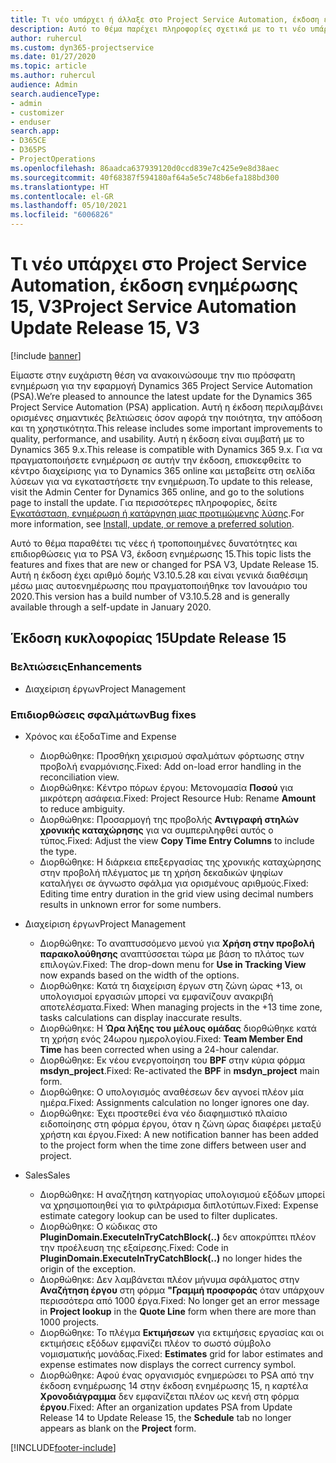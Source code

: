 ```yaml
---
title: Τι νέο υπάρχει ή άλλαξε στο Project Service Automation, έκδοση ενημέρωσης 15, V3
description: Αυτό το θέμα παρέχει πληροφορίες σχετικά με το τι νέο υπάρχει Project Service Automation, έκδοση ενημέρωσης 15, V3.
author: ruhercul
ms.custom: dyn365-projectservice
ms.date: 01/27/2020
ms.topic: article
ms.author: ruhercul
audience: Admin
search.audienceType:
- admin
- customizer
- enduser
search.app:
- D365CE
- D365PS
- ProjectOperations
ms.openlocfilehash: 86aadca637939120d0ccd839e7c425e9e8d38aec
ms.sourcegitcommit: 40f68387f594180af64a5e5c748b6efa188bd300
ms.translationtype: HT
ms.contentlocale: el-GR
ms.lasthandoff: 05/10/2021
ms.locfileid: "6006826"
---
```

# <a name="project-service-automation-update-release-15-v3"></a><span data-ttu-id="006bb-103">Τι νέο υπάρχει στο Project Service Automation, έκδοση ενημέρωσης 15, V3</span><span class="sxs-lookup"><span data-stu-id="006bb-103">Project Service Automation Update Release 15, V3</span></span>

[!include [banner](../includes/psa-now-project-operations.md)]

<span data-ttu-id="006bb-104">Είμαστε στην ευχάριστη θέση να ανακοινώσουμε την πιο πρόσφατη ενημέρωση για την εφαρμογή Dynamics 365 Project Service Automation (PSA).</span><span class="sxs-lookup"><span data-stu-id="006bb-104">We’re pleased to announce the latest update for the Dynamics 365 Project Service Automation (PSA) application.</span></span> <span data-ttu-id="006bb-105">Αυτή η έκδοση περιλαμβάνει ορισμένες σημαντικές βελτιώσεις όσον αφορά την ποιότητα, την απόδοση και τη χρηστικότητα.</span><span class="sxs-lookup"><span data-stu-id="006bb-105">This release includes some important improvements to quality, performance, and usability.</span></span> <span data-ttu-id="006bb-106">Αυτή η έκδοση είναι συμβατή με το Dynamics 365 9.x.</span><span class="sxs-lookup"><span data-stu-id="006bb-106">This release is compatible with Dynamics 365 9.x.</span></span> <span data-ttu-id="006bb-107">Για να πραγματοποιήσετε ενημέρωση σε αυτήν την έκδοση, επισκεφθείτε το κέντρο διαχείρισης για το Dynamics 365 online και μεταβείτε στη σελίδα λύσεων για να εγκαταστήσετε την ενημέρωση.</span><span class="sxs-lookup"><span data-stu-id="006bb-107">To update to this release, visit the Admin Center for Dynamics 365 online, and go to the solutions page to install the update.</span></span> <span data-ttu-id="006bb-108">Για περισσότερες πληροφορίες, δείτε [Εγκατάσταση, ενημέρωση ή κατάργηση μιας προτιμώμενης λύσης](/power-platform/admin/install-remove-preferred-solution).</span><span class="sxs-lookup"><span data-stu-id="006bb-108">For more information, see [Install, update, or remove a preferred solution](/power-platform/admin/install-remove-preferred-solution).</span></span>

<span data-ttu-id="006bb-109">Αυτό το θέμα παραθέτει τις νέες ή τροποποιημένες δυνατότητες και επιδιορθώσεις για το PSA V3, έκδοση ενημέρωσης 15.</span><span class="sxs-lookup"><span data-stu-id="006bb-109">This topic lists the features and fixes that are new or changed for PSA V3, Update Release 15.</span></span> <span data-ttu-id="006bb-110">Αυτή η έκδοση έχει αριθμό δομής V3.10.5.28 και είναι γενικά διαθέσιμη μέσω μιας αυτοενημέρωσης που πραγματοποιήθηκε τον Ιανουάριο του 2020.</span><span class="sxs-lookup"><span data-stu-id="006bb-110">This version has a build number of V3.10.5.28 and is generally available through a self-update in January 2020.</span></span>

## <a name="update-release-15"></a><span data-ttu-id="006bb-111">Έκδοση κυκλοφορίας 15</span><span class="sxs-lookup"><span data-stu-id="006bb-111">Update Release 15</span></span> 

### <a name="enhancements"></a><span data-ttu-id="006bb-112">Βελτιώσεις</span><span class="sxs-lookup"><span data-stu-id="006bb-112">Enhancements</span></span>

- <span data-ttu-id="006bb-113">Διαχείριση έργων</span><span class="sxs-lookup"><span data-stu-id="006bb-113">Project Management</span></span>

### <a name="bug-fixes"></a><span data-ttu-id="006bb-114">Επιδιορθώσεις σφαλμάτων</span><span class="sxs-lookup"><span data-stu-id="006bb-114">Bug fixes</span></span>

- <span data-ttu-id="006bb-115">Χρόνος και έξοδα</span><span class="sxs-lookup"><span data-stu-id="006bb-115">Time and Expense</span></span>

  - <span data-ttu-id="006bb-116">Διορθώθηκε: Προσθήκη χειρισμού σφαλμάτων φόρτωσης στην προβολή εναρμόνισης.</span><span class="sxs-lookup"><span data-stu-id="006bb-116">Fixed: Add on-load error handling in the reconciliation view.</span></span>
  - <span data-ttu-id="006bb-117">Διορθώθηκε: Κέντρο πόρων έργου: Μετονομασία **Ποσού** για μικρότερη ασάφεια.</span><span class="sxs-lookup"><span data-stu-id="006bb-117">Fixed: Project Resource Hub: Rename **Amount** to reduce ambiguity.</span></span>
  - <span data-ttu-id="006bb-118">Διορθώθηκε: Προσαρμογή της προβολής **Αντιγραφή στηλών χρονικής καταχώρησης** για να συμπεριληφθεί αυτός ο τύπος.</span><span class="sxs-lookup"><span data-stu-id="006bb-118">Fixed: Adjust the view **Copy Time Entry Columns** to include the type.</span></span>
  - <span data-ttu-id="006bb-119">Διορθώθηκε: Η διάρκεια επεξεργασίας της χρονικής καταχώρησης στην προβολή πλέγματος με τη χρήση δεκαδικών ψηφίων καταλήγει σε άγνωστο σφάλμα για ορισμένους αριθμούς.</span><span class="sxs-lookup"><span data-stu-id="006bb-119">Fixed: Editing time entry duration in the grid view using decimal numbers results in unknown error for some numbers.</span></span>

- <span data-ttu-id="006bb-120">Διαχείριση έργων</span><span class="sxs-lookup"><span data-stu-id="006bb-120">Project Management</span></span>

  - <span data-ttu-id="006bb-121">Διορθώθηκε: Το αναπτυσσόμενο μενού για **Χρήση στην προβολή παρακολούθησης** αναπτύσσεται τώρα με βάση το πλάτος των επιλογών.</span><span class="sxs-lookup"><span data-stu-id="006bb-121">Fixed: The drop-down menu for **Use in Tracking View** now expands based on the width of the options.</span></span>
  - <span data-ttu-id="006bb-122">Διορθώθηκε: Κατά τη διαχείριση έργων στη ζώνη ώρας +13, οι υπολογισμοί εργασιών μπορεί να εμφανίζουν ανακριβή αποτελέσματα.</span><span class="sxs-lookup"><span data-stu-id="006bb-122">Fixed: When managing projects in the +13 time zone, tasks calculations can display inaccurate results.</span></span>
  - <span data-ttu-id="006bb-123">Διορθώθηκε: Η **Ώρα λήξης του μέλους ομάδας** διορθώθηκε κατά τη χρήση ενός 24ωρου ημερολογίου.</span><span class="sxs-lookup"><span data-stu-id="006bb-123">Fixed: **Team Member End Time** has been corrected when using a 24-hour calendar.</span></span>
  - <span data-ttu-id="006bb-124">Διορθώθηκε: Εκ νέου ενεργοποίηση του **BPF** στην κύρια φόρμα **msdyn_project**.</span><span class="sxs-lookup"><span data-stu-id="006bb-124">Fixed: Re-activated the **BPF** in **msdyn_project** main form.</span></span>
  - <span data-ttu-id="006bb-125">Διορθώθηκε: Ο υπολογισμός αναθέσεων δεν αγνοεί πλέον μία ημέρα.</span><span class="sxs-lookup"><span data-stu-id="006bb-125">Fixed: Assignments calculation no longer ignores one day.</span></span>
  - <span data-ttu-id="006bb-126">Διορθώθηκε: Έχει προστεθεί ένα νέο διαφημιστικό πλαίσιο ειδοποίησης στη φόρμα έργου, όταν η ζώνη ώρας διαφέρει μεταξύ χρήστη και έργου.</span><span class="sxs-lookup"><span data-stu-id="006bb-126">Fixed: A new notification banner has been added to the project form when the time zone differs between user and project.</span></span>

- <span data-ttu-id="006bb-127">Sales</span><span class="sxs-lookup"><span data-stu-id="006bb-127">Sales</span></span>

  - <span data-ttu-id="006bb-128">Διορθώθηκε: Η αναζήτηση κατηγορίας υπολογισμού εξόδων μπορεί να χρησιμοποιηθεί για το φιλτράρισμα διπλοτύπων.</span><span class="sxs-lookup"><span data-stu-id="006bb-128">Fixed: Expense estimate category lookup can be used to filter duplicates.</span></span>
  - <span data-ttu-id="006bb-129">Διορθώθηκε: Ο κώδικας στο **PluginDomain.ExecuteInTryCatchBlock(..)** δεν αποκρύπτει πλέον την προέλευση της εξαίρεσης.</span><span class="sxs-lookup"><span data-stu-id="006bb-129">Fixed: Code in **PluginDomain.ExecuteInTryCatchBlock(..)** no longer hides the origin of the exception.</span></span>
  - <span data-ttu-id="006bb-130">Διορθώθηκε: Δεν λαμβάνεται πλέον μήνυμα σφάλματος στην **Αναζήτηση έργου** στη φόρμα **"Γραμμή προσφοράς** όταν υπάρχουν περισσότερα από 1000 έργα.</span><span class="sxs-lookup"><span data-stu-id="006bb-130">Fixed: No longer get an error message in **Project lookup** in the **Quote Line** form when there are more than 1000 projects.</span></span>
  - <span data-ttu-id="006bb-131">Διορθώθηκε: Το πλέγμα **Εκτιμήσεων** για εκτιμήσεις εργασίας και οι εκτιμήσεις εξόδων εμφανίζει πλέον το σωστό σύμβολο νομισματικής μονάδας.</span><span class="sxs-lookup"><span data-stu-id="006bb-131">Fixed: **Estimates** grid for labor estimates and expense estimates now displays the correct currency symbol.</span></span>
  - <span data-ttu-id="006bb-132">Διορθώθηκε: Αφού ένας οργανισμός ενημερώσει το PSA από την έκδοση ενημέρωσης 14 στην έκδοση ενημέρωσης 15, η καρτέλα **Χρονοδιάγραμμα** δεν εμφανίζεται πλέον ως κενή στη φόρμα **έργου**.</span><span class="sxs-lookup"><span data-stu-id="006bb-132">Fixed: After an organization updates PSA from Update Release 14 to Update Release 15, the **Schedule** tab no longer appears as blank on the **Project** form.</span></span>


[!INCLUDE[footer-include](../includes/footer-banner.md)]